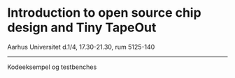 # Introduction to open source chip design and Tiny TapeOut

 Aarhus Universitet d.1/4, 17.30-21.30, rum 5125-140
 
---

Kodeeksempel og testbenches
